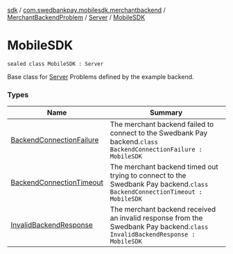[sdk](../../../../index.md) / [com.swedbankpay.mobilesdk.merchantbackend](../../../index.md) / [MerchantBackendProblem](../../index.md) / [Server](../index.md) / [MobileSDK](./index.md)

# MobileSDK

`sealed class MobileSDK : Server`

Base class for [Server](../index.md) Problems defined by the example backend.

### Types

| Name | Summary |
|---|---|
| [BackendConnectionFailure](-backend-connection-failure/index.md) | The merchant backend failed to connect to the Swedbank Pay backend.`class BackendConnectionFailure : MobileSDK` |
| [BackendConnectionTimeout](-backend-connection-timeout/index.md) | The merchant backend timed out trying to connect to the Swedbank Pay backend.`class BackendConnectionTimeout : MobileSDK` |
| [InvalidBackendResponse](-invalid-backend-response/index.md) | The merchant backend received an invalid response from the Swedbank Pay backend.`class InvalidBackendResponse : MobileSDK` |
